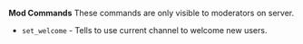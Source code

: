 __Mod Commands__
These commands are only visible to moderators on server.

- `set_welcome` - Tells to use current channel to welcome new users.
